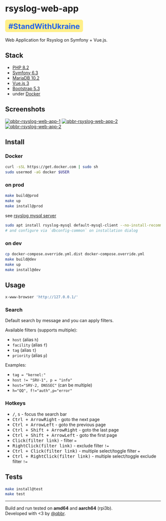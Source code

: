 # rsyslog-web-app

[![Stand With Ukraine](https://raw.githubusercontent.com/vshymanskyy/StandWithUkraine/main/badges/StandWithUkraine.svg)](https://github.com/vshymanskyy/StandWithUkraine/blob/main/docs/README.md)

Web Application for Rsyslog on Symfony + Vue.js.

## Stack

 * [PHP 8.2](https://www.php.net/)
 * [Symfony 6.3](https://symfony.com/)
 * [MariaDB 10.2](https://mariadb.org/)
 * [Vue.js 3](https://vuejs.org/)
 * [Bootstrap 5.3](https://getbootstrap.com/)
 * under [Docker](https://www.docker.com/)

## Screenshots

[![qbbr-rsyslog-web-app-1](https://i.imgur.com/eYncLZbb.png)](https://i.imgur.com/eYncLZb.png)
[![qbbr-rsyslog-web-app-2](https://i.imgur.com/cCORhjnb.png)](https://i.imgur.com/cCORhjn.png)
[![qbbr-rsyslog-web-app-2](https://i.imgur.com/WxQxL9tb.png)](https://i.imgur.com/WxQxL9t.png)

## Install

### Docker

```bash
curl -sSL https://get.docker.com | sudo sh
sudo usermod -aG docker $USER
```

### on prod

```bash
make build@prod
make up
make install@prod
```

see [rsyslog mysql server](https://qbbr.io/blog/2023/07/09/rsyslog-mysql-server.html)

```bash
sudo apt install rsyslog-mysql default-mysql-client --no-install-recommends
# and configure via `dbconfig-common` on installation dialog
```

### on dev

```bash
cp docker-compose.override.yml.dist docker-compose.override.yml
make build@dev
make up
make install@dev
```

## Usage

```bash
x-www-browser 'http://127.0.0.1/'
```

### Search

Default search by message and you can apply filters.

Available filters (supports multiple):

 * `host` (alias `h`)
 * `facility` (alias `f`)
 * `tag` (alias `t`)
 * `priority` (alias `p`)

Examples:

 * `tag = "kernel:"`
 * `host != "SRV-1", p = "info"`
 * `host="SRV-2, DNSSEC"` (can be multiple)
 * `h="QQ", f!="auth",p="error"`

### Hotkeys

 * <kbd>/</kbd>, <kbd>s</kbd> - focus the search bar
 * <kbd>Ctrl + ArrowRight</kbd> - goto the next page
 * <kbd>Ctrl + ArrowLeft</kbd> - goto the previous page
 * <kbd>Ctrl + Shift + ArrowRight</kbd> - goto the last page
 * <kbd>Ctrl + Shift + ArrowLeft</kbd> - goto the first page
 * <kbd>Click(filter link)</kbd> - filter `=`
 * <kbd>RightClick(filter link)</kbd> - exclude filter `!=`
 * <kbd>Ctrl + Click(filter link)</kbd> - multiple select/toggle filter `=`
 * <kbd>Ctrl + RightClick(filter link)</kbd> - multiple select/toggle exclude filter `!=`

## Tests

```bash
make install@test
make test
```

---

Build and run tested on **amd64** and **aarch64** (rpi3b).  
Developed with &lt;3 by [@qbbr](https://qbbr.io).
